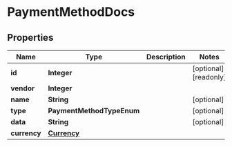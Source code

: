 

# PaymentMethodDocs


## Properties

| Name | Type | Description | Notes |
|------------ | ------------- | ------------- | -------------|
|**id** | **Integer** |  |  [optional] [readonly] |
|**vendor** | **Integer** |  |  |
|**name** | **String** |  |  [optional] |
|**type** | **PaymentMethodTypeEnum** |  |  [optional] |
|**data** | **String** |  |  [optional] |
|**currency** | [**Currency**](Currency.md) |  |  |



